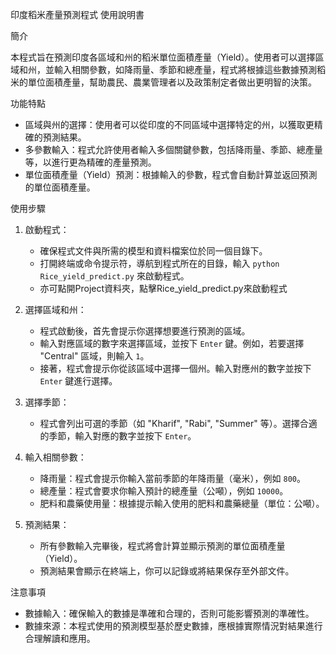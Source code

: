 
印度稻米產量預測程式 使用說明書

簡介

本程式旨在預測印度各區域和州的稻米單位面積產量（Yield）。使用者可以選擇區域和州，並輸入相關參數，如降雨量、季節和總產量，程式將根據這些數據預測稻米的單位面積產量，幫助農民、農業管理者以及政策制定者做出更明智的決策。

功能特點

- 區域與州的選擇：使用者可以從印度的不同區域中選擇特定的州，以獲取更精確的預測結果。
- 多參數輸入：程式允許使用者輸入多個關鍵參數，包括降雨量、季節、總產量等，以進行更為精確的產量預測。
- 單位面積產量（Yield）預測：根據輸入的參數，程式會自動計算並返回預測的單位面積產量。

使用步驟

1. 啟動程式：
   - 確保程式文件與所需的模型和資料檔案位於同一個目錄下。
   - 打開終端或命令提示符，導航到程式所在的目錄，輸入 `python Rice_yield_predict.py` 來啟動程式。
   - 亦可點開Project資料夾，點擊Rice_yield_predict.py來啟動程式

2. 選擇區域和州：
   - 程式啟動後，首先會提示你選擇想要進行預測的區域。
   - 輸入對應區域的數字來選擇區域，並按下 `Enter` 鍵。例如，若要選擇 "Central" 區域，則輸入 `1`。
   - 接著，程式會提示你從該區域中選擇一個州。輸入對應州的數字並按下 `Enter` 鍵進行選擇。

3. 選擇季節：
   - 程式會列出可選的季節（如 "Kharif", "Rabi", "Summer" 等）。選擇合適的季節，輸入對應的數字並按下 `Enter`。

4. 輸入相關參數：
   - 降雨量：程式會提示你輸入當前季節的年降雨量（毫米），例如 `800`。
   - 總產量：程式會要求你輸入預計的總產量（公噸），例如 `10000`。
   - 肥料和農藥使用量：根據提示輸入使用的肥料和農藥總量（單位：公噸）。

5. 預測結果：
   - 所有參數輸入完畢後，程式將會計算並顯示預測的單位面積產量（Yield）。
   - 預測結果會顯示在終端上，你可以記錄或將結果保存至外部文件。

注意事項

- 數據輸入：確保輸入的數據是準確和合理的，否則可能影響預測的準確性。
- 數據來源：本程式使用的預測模型基於歷史數據，應根據實際情況對結果進行合理解讀和應用。
